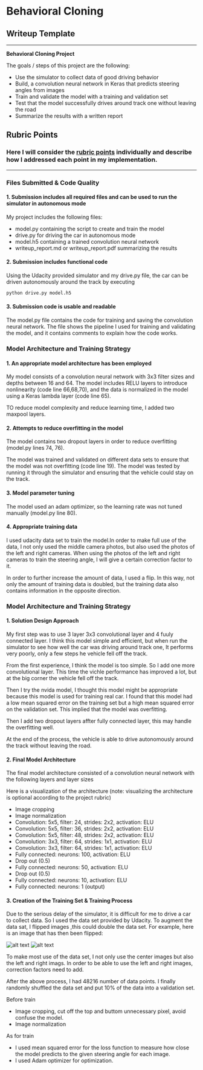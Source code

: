 # **Behavioral Cloning** 

## Writeup Template

---

**Behavioral Cloning Project**

The goals / steps of this project are the following:
* Use the simulator to collect data of good driving behavior
* Build, a convolution neural network in Keras that predicts steering angles from images
* Train and validate the model with a training and validation set
* Test that the model successfully drives around track one without leaving the road
* Summarize the results with a written report


[//]: # (Image References)

[image1]: ./examples/origin.png "Normal Image"
[image2]: ./examples/flip.png "Flipped Image"

## Rubric Points
### Here I will consider the [rubric points](https://review.udacity.com/#!/rubrics/432/view) individually and describe how I addressed each point in my implementation.  

---
### Files Submitted & Code Quality

#### 1. Submission includes all required files and can be used to run the simulator in autonomous mode

My project includes the following files:
* model.py containing the script to create and train the model
* drive.py for driving the car in autonomous mode
* model.h5 containing a trained convolution neural network 
* writeup_report.md or writeup_report.pdf summarizing the results

#### 2. Submission includes functional code
Using the Udacity provided simulator and my drive.py file, the car can be driven autonomously around the track by executing 
```sh
python drive.py model.h5
```

#### 3. Submission code is usable and readable

The model.py file contains the code for training and saving the convolution neural network. The file shows the pipeline I used for training and validating the model, and it contains comments to explain how the code works.

### Model Architecture and Training Strategy

#### 1. An appropriate model architecture has been employed

My model consists of a convolution neural network with 3x3 filter sizes and depths between 16 and 64. 
The model includes RELU layers to introduce nonlinearity (code line 66,68,70), and the data is normalized in the model using a Keras lambda layer (code line 65). 

TO reduce model complexity and reduce learning time, I added two maxpool layers.

#### 2. Attempts to reduce overfitting in the model

The model contains two dropout layers in order to reduce overfitting (model.py lines 74, 76). 

The model was trained and validated on different data sets to ensure that the model was not overfitting (code line 19). The model was tested by running it through the simulator and ensuring that the vehicle could stay on the track.

#### 3. Model parameter tuning

The model used an adam optimizer, so the learning rate was not tuned manually (model.py line 80).

#### 4. Appropriate training data

I used udacity data set to train the model.In order to make full use of the data, I not only used the middle camera photos, but also used the photos of the left and right cameras. When using the photos of the left and right cameras to train the steering angle, I will give a certain correction factor to it.

In order to further increase the amount of data, I used a flip. In this way, not only the amount of training data is doubled, but the training data also contains information in the opposite direction.

### Model Architecture and Training Strategy

#### 1. Solution Design Approach

My first step was to use 3 layer 3x3 convolutional layer and 4 fuuly connected layer. I think this model simple and efficient, but when run the simulator to see how well the car was driving around track one, It performs very poorly, only a few steps he vehicle fell off the track.

From the first experience, I think the model is too simple. So I add one more convolutional layer. This time the vichle performance has improved a lot, but at the big corner the vehicle fell off the track.

Then I try the nvida model, I thought this model might be appropriate because this model is used for training real car.
I found that this model had a low mean squared error on the training set but a high mean squared error on the validation set. This implied that the model was overfitting. 

Then I add two dropout layers affter fully connected layer, this may  handle the overfitting well.

At the end of the process, the vehicle is able to drive autonomously around the track without leaving the road.

#### 2. Final Model Architecture

The final model architecture consisted of a convolution neural network with the following layers and layer sizes 

Here is a visualization of the architecture (note: visualizing the architecture is optional according to the project rubric)

* Image cropping
* Image normalization
* Convolution: 5x5, filter: 24, strides: 2x2, activation: ELU
* Convolution: 5x5, filter: 36, strides: 2x2, activation: ELU
* Convolution: 5x5, filter: 48, strides: 2x2, activation: ELU
* Convolution: 3x3, filter: 64, strides: 1x1, activation: ELU
* Convolution: 3x3, filter: 64, strides: 1x1, activation: ELU
* Fully connected: neurons: 100, activation: ELU
* Drop out (0.5)
* Fully connected: neurons: 50, activation: ELU
* Drop out (0.5)
* Fully connected: neurons: 10, activation: ELU
* Fully connected: neurons: 1 (output)

#### 3. Creation of the Training Set & Training Process

Due to the serious delay of the simulator, it is difficult for me to drive a car to collect data. So I used the data set provided by Udacity.
To augment the data sat, I flipped images ,this could double the data set. For example, here is an image that has then been flipped:

![alt text][image1]
![alt text][image2]

To make most use of the data set, I not only use the center images but also the left and right imags. In order to be able to use the left and right images, correction factors need to add.

After the above process, I had 48216 number of data points. I finally randomly shuffled the data set and put 10% of the data into a validation set. 

Before train
* Image cropping, cut off the top and buttom unnecessary pixel, avoid confuse the model.
* Image normalization

As for train
* I used mean squared error for the loss function to measure how close the model predicts to the given steering angle for each image.
* I used Adam optimizer for optimization.
